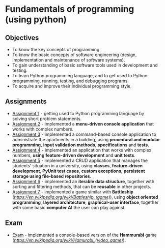 # Fundamentals of programming (using python)
## Objectives
- To know the key concepts of programming.
- To know the basic concepts of software engineering (design, implementation and maintenance of software systems).
- To gain understanding of basic software tools used in development and testing.
- To learn Python programming language, and to get used to Python programming, running, testing, and debugging programs.
- To acquire and improve their individual programming style.

## Assignments
- [Assignment 1](https://github.com/andrei-dragan/fundamentals-of-programming-assignment1) - getting used to Python programming language by solving short problem statements.
- [Assignment 2](https://github.com/andrei-dragan/fundamentals-of-programming-assignment2) - implemented a **menu-driven console application** that works with complex numbers.
- [Assignment 3](https://github.com/andrei-dragan/fundamentals-of-programming-assignment3) - implemented a command-based console application to administrate the apartments in a building, using **procedural and modular programming**, **input validation methods**, **specifications** and **tests**.
- [Assignment 4](https://github.com/andrei-dragan/fundamentals-of-programming-assignment4) - implemented an application that works with complex numbers, **using feature-driven development** and **unit tests**.  
- [Assignment 5](https://github.com/andrei-dragan/fundamentals-of-programming-assignment5) - implemented a CRUD application that manages the students' situation in a university, using **classes**, **feature-driven development**, **PyUnit test cases**, **custom exceptions**, **persistent storage using file-based repositories**.
- [Assignment 6](https://github.com/andrei-dragan/fundamentals-of-programming-assignment6) - implemented an **iterable data structure**, together with sorting and filtering methods, that can be **reusable** in other projects.
- [Assignment 7](https://github.com/andrei-dragan/fundamentals-of-programming-assignment7) - implemented a game similar with **Battleship** (*https://en.wikipedia.org/wiki/Battleship_(game)*), using **object oriented programming**, **layered architecture**, **graphical-user interface**, together with some basic **computer AI** the user can play against.

## Exam
- [Exam](https://github.com/andrei-dragan/fundamentals-of-programming-exam) - implemented a console-based version of the **Hammurabi** game (*https://en.wikipedia.org/wiki/Hamurabi_(video_game)*).
